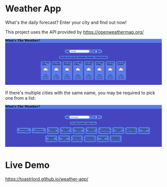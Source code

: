 # Weather App
What's the daily forecast? Enter your city and find out now! 

This project uses the API provided by https://openweathermap.org/

![The weather app page](./readme_images/weekly_forecast.png?raw=true)

If there's multiple cities with the same name, you may be required to pick one from a list:

![The city selection prompt](./readme_images/city_selection.png?raw=true)

# Live Demo
https://toastrlord.github.io/weather-app/